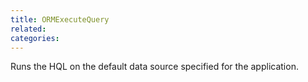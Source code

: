 ```yaml
---
title: ORMExecuteQuery
related:
categories:
---
```


Runs the HQL on the default data source specified for the application.